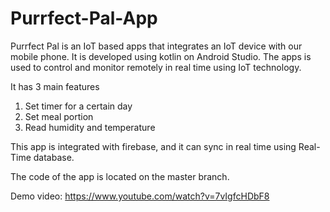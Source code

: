 # Purrfect-Pal-App

Purrfect Pal is an IoT based apps that integrates an IoT device with our mobile phone. It is developed using kotlin on Android Studio. The apps is used to control and monitor remotely in real time using IoT technology.

It has 3 main features
1. Set timer for a certain day
2. Set meal portion
3. Read humidity and temperature

This app is integrated with firebase, and it can sync in real time using Real-Time database.

The code of the app is located on the master branch.

Demo video: https://www.youtube.com/watch?v=7vIgfcHDbF8
